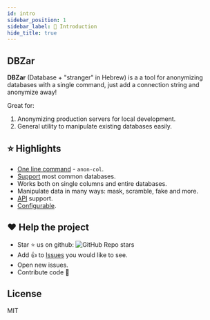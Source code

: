 ```yaml
---
id: intro
sidebar_position: 1
sidebar_label: 👋 Introduction
hide_title: true
---
```


## DBZar

**DBZar** (Database + "stranger" in Hebrew) is a a tool for anonymizing databases with a single command, just add a connection string and anonymize away!

Great for:

1. Anonymizing production servers for local development.
2. General utility to manipulate existing databases easily.

## ⭐ Highlights

- [One line command](/docs/usage) - `anon-col`.
- [Support](/docs/supported_dbs) most common databases.
- Works both on single columns and entire databases.
- Manipulate data in many ways: mask, scramble, fake and more.
- [API](/docs/api) support.
- [Configurable](/docs/config).

## ❤ Help the project

- Star ⭐ us on github: ![GitHub Repo stars](https://img.shields.io/github/stars/nitzano/dbzar?style=social)
- Add 👍 to [Issues](https://github.com/nitzano/dbzar/issues) you would like to see.
- Open new issues.
- Contribute code 🙌

## License

MIT
